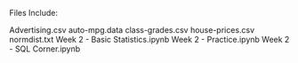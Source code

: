 Files Include:

Advertising.csv
auto-mpg.data
class-grades.csv
house-prices.csv
normdist.txt
Week 2 - Basic Statistics.ipynb
Week 2 - Practice.ipynb
Week 2 - SQL Corner.ipynb
